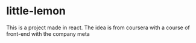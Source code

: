 # little-lemon
This is a project made in react. The idea is from coursera with a course of front-end with the company meta

